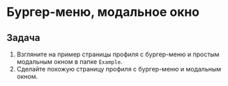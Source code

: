 # Бургер-меню, модальное окно

## Задача

1) Взгляните на пример страницы профиля с бургер-меню и простым модальным окном в папке `Example`.
2) Сделайте похожую страницу профиля с бургер-меню и модальным окном.

